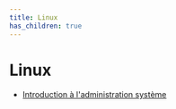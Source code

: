 ```yaml
---
title: Linux
has_children: true
---
```


# Linux

* [Introduction à l'administration système](./linux/introduction-administration-linux.md)
